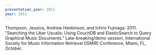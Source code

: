 ```yaml
---
presentation_year: 2011
year: 2011
---
```


Thompson, Jessica, Andrew Hankinson, and Ichiro Fujinaga. 2011. “Searching the Liber Usualis: Using CouchDB and ElasticSearch to Query Graphical Music Documents.” Late-breaking/demo session, International Society for Music Information Retrieval (ISMIR) Conference, Miami, FL, October.